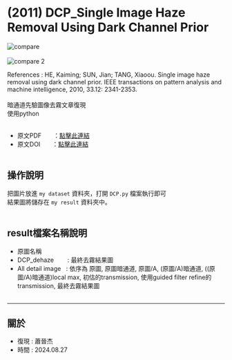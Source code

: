 # (2011) DCP_Single Image Haze Removal Using Dark Channel Prior
![compare](https://github.com/user-attachments/assets/4b746475-9951-48d8-ac08-85ff9cfa873a)<br><br>
![compare 2](https://github.com/user-attachments/assets/a7f97f8d-5d0d-4171-9873-8b66655423c9)


References : HE, Kaiming; SUN, Jian; TANG, Xiaoou. Single image haze removal using dark channel prior. IEEE transactions on pattern analysis and machine intelligence, 2010, 33.12: 2341-2353.<br><br>
暗通道先驗圖像去霧文章復現<br>
使用python<br><br>
- 原文PDF &nbsp;&nbsp;&nbsp;&nbsp;&nbsp;&nbsp;：[點擊此連結](https://mmlab.ie.cuhk.edu.hk/archive/2011/Haze.pdf)
- 原文DOI &nbsp;&nbsp;&nbsp;&nbsp;&nbsp;&nbsp;：[點擊此連結](https://doi.org/10.1109/TPAMI.2010.168)<br><br>


操作說明 
---
把圖片放進 `my dataset` 資料夾，打開 `DCP.py` 檔案執行即可<br>
結果圖將儲存在 `my result` 資料夾中。<br><br>


result檔案名稱說明
---
- 原圖名稱
- DCP_dehaze &nbsp;&nbsp;&nbsp;&nbsp;&nbsp;&nbsp; : 最終去霧結果圖
- All detail image &nbsp; : 依序為  原圖, 原圖暗通道, 原圖/A, (原圖/A)暗通道, ((原圖/A)暗通道)local max, 初估的transmission, 使用guided filter refine的transmission, 最終去霧結果圖<br><br>

---
關於
---

- 復現 : 蕭晉杰
- 時間 : 2024.08.27
